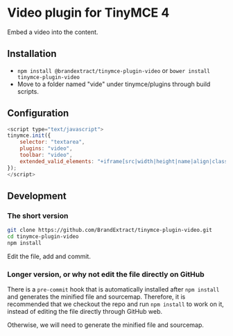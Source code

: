 # Video plugin for TinyMCE 4

Embed a video into the content.

## Installation

* `npm install @brandextract/tinymce-plugin-video` or `bower install tinymce-plugin-video`
* Move to a folder named "vide" under tinymce/plugins through build scripts.

## Configuration

```javascript
<script type="text/javascript">
tinymce.init({
    selector: "textarea",
    plugins: "video",
    toolbar: "video",
    extended_valid_elements: "+iframe[src|width|height|name|align|class]"
});
</script>
```

## Development

### The short version

```bash
git clone https://github.com/BrandExtract/tinymce-plugin-video.git
cd tinymce-plugin-video
npm install
```

Edit the file, add and commit.

### Longer version, or why not edit the file directly on GitHub

There is a `pre-commit` hook that is automatically installed after
`npm install` and generates the minified file and sourcemap. Therefore,
it is recommended that we checkout the repo and run `npm install` to
work on it, instead of editing the file directly through GitHub web.

Otherwise, we will need to generate the minified file and sourcemap.